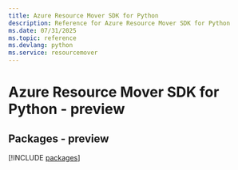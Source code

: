 ```yaml
---
title: Azure Resource Mover SDK for Python
description: Reference for Azure Resource Mover SDK for Python
ms.date: 07/31/2025
ms.topic: reference
ms.devlang: python
ms.service: resourcemover
---
```

# Azure Resource Mover SDK for Python - preview
## Packages - preview
[!INCLUDE [packages](resource-mover-index.md)]
